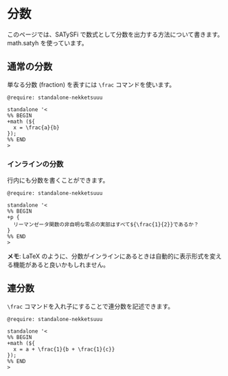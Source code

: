 # 分数

このページでは、SATySFi で数式として分数を出力する方法について書きます。math.satyh を使っています。

## 通常の分数

単なる分数 (fraction) を表すには `\frac` コマンドを使います。

```satysfi
@require: standalone-nekketsuuu

standalone '<
%% BEGIN
+math (${
  x = \frac{a}{b}
});
%% END
>
```

### インラインの分数

行内にも分数を書くことができます。

```satysfi
@require: standalone-nekketsuuu

standalone '<
%% BEGIN
+p {
  リーマンゼータ関数の非自明な零点の実部はすべて${\frac{1}{2}}であるか？
}
%% END
>
```

<div class="box-note">

**メモ**: LaTeX のように、分数がインラインにあるときは自動的に表示形式を変える機能があると良いかもしれません。

</div>

## 連分数

`\frac` コマンドを入れ子にすることで連分数を記述できます。

```satysfi
@require: standalone-nekketsuuu

standalone '<
%% BEGIN
+math (${
  x = a + \frac{1}{b + \frac{1}{c}}
});
%% END
>
```
